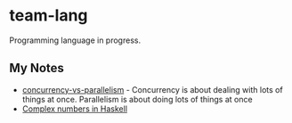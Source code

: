 # team-lang

Programming language in progress.

## My Notes

* [concurrency-vs-parallelism](https://medium.com/@itIsMadhavan/concurrency-vs-parallelism-a-brief-review-b337c8dac350) - Concurrency is about dealing with lots of things at once. Parallelism is about doing lots of things at once
* [Complex numbers in Haskell](https://hackage.haskell.org/package/base-4.14.0.0/docs/Data-Complex.html)


